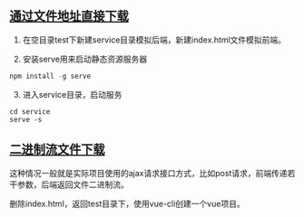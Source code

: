 
## [通过文件地址直接下载](./nodeUpload/fileAddress)

1. 在空目录test下新建service目录模拟后端，新建index.html文件模拟前端。

2. 安装serve用来启动静态资源服务器

```js
npm install -g serve
```

3. 进入service目录，启动服务

```shell
cd service 
serve -s
```

## [二进制流文件下载](./nodeUpload/binary)

这种情况一般就是实际项目使用的ajax请求接口方式，比如post请求，前端传递若干参数，后端返回文件二进制流。

删除index.html，返回test目录下，使用vue-cli创建一个vue项目。



